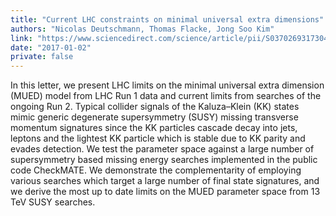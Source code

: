 ```yaml
---
title: "Current LHC constraints on minimal universal extra dimensions"
authors: "Nicolas Deutschmann, Thomas Flacke, Jong Soo Kim"
link: "https://www.sciencedirect.com/science/article/pii/S037026931730463X"
date: "2017-01-02"
private: false
---
```


In this letter, we present LHC limits on the minimal universal extra dimension (MUED) model from LHC Run 1 data and current limits from searches of the ongoing Run 2. Typical collider signals of the Kaluza–Klein (KK) states mimic generic degenerate supersymmetry (SUSY) missing transverse momentum signatures since the KK particles cascade decay into jets, leptons and the lightest KK particle which is stable due to KK parity and evades detection. We test the parameter space against a large number of supersymmetry based missing energy searches implemented in the public code CheckMATE. We demonstrate the complementarity of employing various searches which target a large number of final state signatures, and we derive the most up to date limits on the MUED parameter space from 13 TeV SUSY searches.